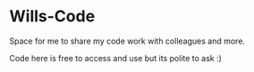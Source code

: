 # Wills-Code
Space for me to share my code work with colleagues and more.

Code here is free to access and use but its polite to ask :)

